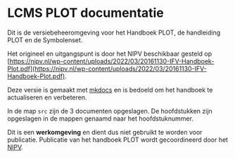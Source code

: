 # LCMS PLOT documentatie

Dit is de versiebeheeromgeving voor het Handboek PLOT, de handleiding PLOT en de Symbolenset.

Het origineel en uitgangspunt is door het NIPV beschikbaar gesteld op [https://nipv.nl/wp-content/uploads/2022/03/20161130-IFV-Handboek-Plot.pdf](https://nipv.nl/wp-content/uploads/2022/03/20161130-IFV-Handboek-Plot.pdf).

Deze versie is gemaakt met [mkdocs](https://www.mkdocs.org/) en is bedoeld om het handboek te actualiseren en verbeteren.

In de map `src` zijn de 3 documenten opgeslagen. De hoofdstukken zijn opgeslagen in de mappen genaamd naar het hoofdstuknummer.

Dit is een **werkomgeving** en dient dus niet gebruikt te worden voor publicatie. Publicatie van het handboek PLOT wordt gecoordineerd door het [NIPV](https://www.nipv.nl/).


